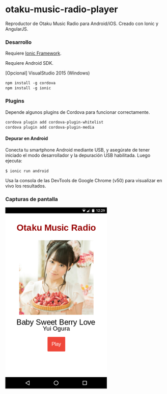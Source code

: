 # otaku-music-radio-player
Reproductor de Otaku Music Radio para Android/iOS. Creado con Ionic y AngularJS.

### Desarrollo

Requiere [Ionic Framework](http://ionicframework.com/getting-started/).

Requiere Android SDK.

[Opcional] VisualStudio 2015 (Windows)

    npm install -g cordova
    npm install -g ionic

### Plugins

Depende algunos plugins de Cordova para funcionar correctamente.

    cordova plugin add cordova-plugin-whitelist
    cordova plugin add cordova-plugin-media

#### Depurar en Android

Conecta tu smartphone Android mediante USB, y asegúrate de tener iniciado el modo desarrollador y la depuración USB habilitada. Luego ejecuta:

`$ ionic run android`

Usa la consola de las DevTools de Google Chrome (v50) para visualizar en vivo los resultados.

### Capturas de pantalla

![](screenshot.png)
